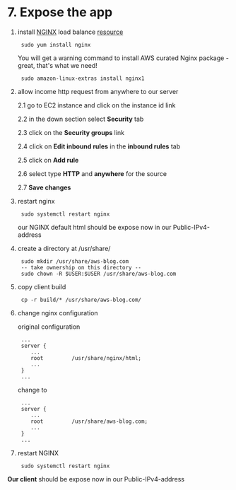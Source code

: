 # 7. Expose the app

1. install [NGINX](https://www.nginx.com/) load balance [resource](https://regbrain.com/article/node-nginx-ec2)

        sudo yum install nginx

    You will get a warning command to install AWS curated Nginx package - great, that's what we need!

        sudo amazon-linux-extras install nginx1


2. allow income http request from anywhere to our server

    2.1 go to EC2 instance and click on the instance id link
    
    2.2 in the down section select **Security** tab

    2.3 click on the **Security groups** link

    2.4 click on **Edit inbound rules** in the **inbound rules** tab

    2.5 click on **Add rule**

    2.6 select type **HTTP** and **anywhere** for the source

    2.7 **Save changes**


3. restart nginx

        sudo systemctl restart nginx

    our NGINX default html should be expose now in our Public-IPv4-address 


4. create a directory at /usr/share/<domain-name>
   
        sudo mkdir /usr/share/aws-blog.com
        -- take ownership on this directory --
        sudo chown -R $USER:$USER /usr/share/aws-blog.com


5. copy client build

        cp -r build/* /usr/share/aws-blog.com/

6. change nginx configuration

    original configuration
        
        ...
        server {
           ...
           root         /usr/share/nginx/html;
           ...
        }
        ...

    change to

        ...
        server {
           ...
           root         /usr/share/aws-blog.com;
           ...
        }
        ...

7. restart NGINX

        sudo systemctl restart nginx

**Our client** should be expose now in our Public-IPv4-address 
